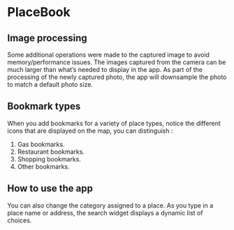 # PlaceBook

## Image processing

Some additional operations were made to the captured image to avoid memory/performance issues.
The images captured from the camera can be much larger than what’s needed to display in the app.
As part of the processing of the newly captured photo, the app will downsample the photo to match a default photo size.

## Bookmark types
When you add bookmarks for a variety of place types, notice the different icons that are displayed on the map, you can distinguish :
1. Gas bookmarks.
2. Restaurant bookmarks.
3. Shopping bookmarks.
4. Other bookmarks.

## How to use the app
You can also change the category assigned to a place.
As you type in a place name or address, the search widget displays a dynamic list of choices.

